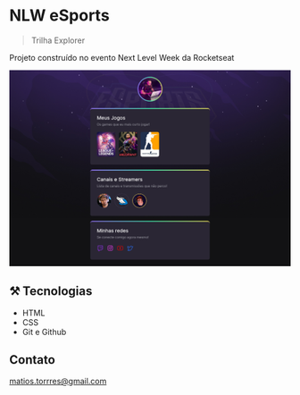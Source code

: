# NLW eSports  
> Trilha Explorer



Projeto construído no evento Next Level Week da Rocketseat

![preview](./.github/nlwscreen.png)

## ⚒ Tecnologias

- HTML
- CSS
- Git e Github

## Contato

matios.torrres@gmail.com

